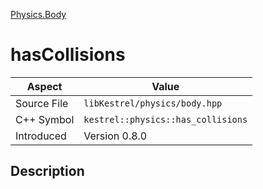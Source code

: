 [Physics.Body](index.md)
# hasCollisions
| Aspect | Value |
| --- | --- |
| Source File | `libKestrel/physics/body.hpp` |
| C++ Symbol | `kestrel::physics::has_collisions` |
| Introduced | Version 0.8.0 |
## Description
